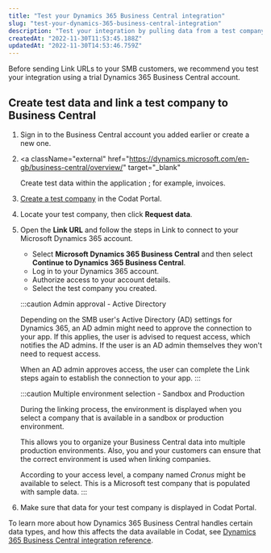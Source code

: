 ```yaml
---
title: "Test your Dynamics 365 Business Central integration"
slug: "test-your-dynamics-365-business-central-integration"
description: "Test your integration by pulling data from a test company."
createdAt: "2022-11-30T11:53:45.188Z"
updatedAt: "2022-11-30T14:53:46.759Z"
---
```


Before sending Link URLs to your SMB customers, we recommend you test your integration using a trial Dynamics 365 Business Central account.

## Create test data and link a test company to Business Central

1. Sign in to the Business Central account you added earlier or create a new one.

2. <a
     className="external"
     href="https://dynamics.microsoft.com/en-gb/business-central/overview/"
     target="_blank"
   >
     Create test data within the application
   </a>
   ; for example, invoices.

3. [Create a test company](/other/portal/companies#add-a-new-company) in the Codat Portal.

4. Locate your test company, then click **Request data**.

5. Open the **Link URL** and follow the steps in Link to connect to your Microsoft Dynamics 365 account.

   - Select **Microsoft Dynamics 365 Business Central** and then select **Continue to Dynamics 365 Business Central**.
   - Log in to your Dynamics 365 account.
   - Authorize access to your account details.
   - Select the test company you created.

   :::caution Admin approval - Active Directory

   Depending on the SMB user's Active Directory (AD) settings for Dynamics 365, an AD admin might need to approve the connection to your app. If this applies, the user is advised to request access, which notifies the AD admins. If the user is an AD admin themselves they won't need to request access.

   When an AD admin approves access, the user can complete the Link steps again to establish the connection to your app.
   :::

   :::caution Multiple environment selection - Sandbox and Production

   During the linking process, the environment is displayed when you select a company that is available in a sandbox or production environment.

   This allows you to organize your Business Central data into multiple production environments. Also, you and your customers can ensure that the correct environment is used when linking companies.

   According to your access level, a company named _Cronus_ might be available to select. This is a Microsoft test company that is populated with sample data.
   :::

6. Make sure that data for your test company is displayed in Codat Portal.

To learn more about how Dynamics 365 Business Central handles certain data types, and how this affects the data available in Codat, see [Dynamics 365 Business Central integration reference](/accounting-dynamics-365-business-central-reference).
